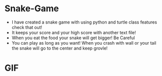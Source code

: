 # Snake-Game
- I have created a snake game with using python and turtle class features check that out!
- It keeps your score and your high score with another text file!
- When you eat the food your snake will get bigger! Be Careful
- You can play as long as you want! When you crash with wall or your tail the snake will go to the center and keep grovle!

# GIF



